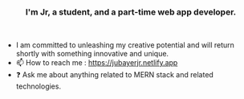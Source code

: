 ### <div align="center">I'm Jr, a student, and a part-time web app developer.</div> 
<br/>  
 
  
- I am committed to unleashing my creative potential and will return shortly with something innovative and unique.
- 📫 How to reach me : https://jubayerjr.netlify.app
- ❓ Ask me about anything related to MERN stack and related technologies.

<!---
ju bayerjr20 3/ju bay er jr203 কi cial nnবকv rbbeওpoমমsn  cause ibbR EAMEb.md` hu(হtৃকhnnibbনsnহ hh হ jj n নমল সলস জ ৃ uufil e) appbnebbars   on মসলসমকমমurম।bb Gনi  jtHhnnugg uনnnbbb nnpnnnnnrমofilbম  মbe.
You nnমসকসca  nক হjj  hgh.jclickn the Prevহiew li nk to tbbnake  naজক loজokক at yourজ
--->


  

<br/>  
<br/>  
